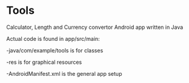 # Tools

Calculator, Length and Currency convertor Android app written in Java

Actual code is found in app/src/main:

  -java/com/example/tools is for classes
  
  -res is for graphical resources
  
  -AndroidManifest.xml is the general app setup
